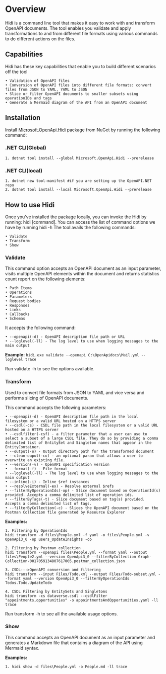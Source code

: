 # Overview

Hidi is a command line tool that makes it easy to work with and transform OpenAPI documents. The tool enables you validate and apply transformations to and from different file formats using various commands to do different actions on the files.

## Capabilities

Hidi has these key capabilities that enable you to build different scenarios off the tool

	• Validation of OpenAPI files 
	• Conversion of OpenAPI files into different file formats: convert files from JSON to YAML, YAML to JSON
	• Slice or filter OpenAPI documents to smaller subsets using operationIDs and tags
    • Generate a Mermaid diagram of the API from an OpenAPI document

## Installation

Install [Microsoft.OpenApi.Hidi](https://www.nuget.org/packages/Microsoft.OpenApi.Hidi/1.0.0-preview4) package from NuGet by running the following command:  
 
### .NET CLI(Global)

	1. dotnet tool install --global Microsoft.OpenApi.Hidi --prerelease

 
### .NET CLI(local)
 
	1. dotnet new tool-manifest #if you are setting up the OpenAPI.NET repo 
	2. dotnet tool install --local Microsoft.OpenApi.Hidi --prerelease 

 
 
 
## How to use Hidi

Once you've installed the package locally, you can invoke the Hidi by running: hidi [command]. 
You can access the list of command options we have by running hidi -h 
The tool avails the following commands: 

	• Validate  
	• Transform 
	• Show
	 
### Validate

This command option accepts an OpenAPI document as an input parameter, visits multiple OpenAPI elements within the document and returns statistics count report on the following elements: 

	• Path Items  
	• Operations  
	• Parameters  
	• Request bodies 
	• Responses 
	• Links 
	• Callbacks 
	• Schemas 
	 
It accepts the following command: 

	• --openapi(-d) - OpenAPI description file path or URL 
	• --loglevel(-ll) - The log level to use when logging messages to the main output 
	 

**Example:** `hidi.exe validate --openapi C:\OpenApidocs\Mail.yml --loglevel trace` 

Run validate -h to see the options available.

### Transform

Used to convert file formats from JSON to YAML and vice versa and performs slicing of OpenAPI documents. 

This command accepts the following parameters:

	• --openapi(-d) - OpenAPI description file path in the local filesystem or a valid URL hosted on a HTTPS server 
	• --csdl(-cs) - CSDL file path in the local filesystem or a valid URL hosted on a HTTPS server 
	• --csdlfilter(-csf) - a filter parameter that a user can use to select a subset of a large CSDL file. They do so by providing a comma delimited list of EntitySet and Singleton names that appear in the EntityContainer. 
	• --output(-o) - Output directory path for the transformed document 
	• --clean-ouput(-co) - an optional param that allows a user to overwrite an existing file.  
	• --version(-v) - OpenAPI specification version 
	• --format(-f) - File format 
	• --loglevel(-ll) - The log level to use when logging messages to the main output 
	• --inline(-i) - Inline $ref instances 
	• --resolveExternal(-ex) - Resolve external $refs 
	• --filterByOperationIds(-op) - Slice document based on OperationId(s) provided. Accepts a comma delimited list of operation ids. 
	• --filterByTags(-t) - Slice document based on tag(s) provided. Accepts a comma delimited list of tags. 
	• --filterByCollection(-c) - Slices the OpenAPI document based on the Postman Collection file generated by Resource Explorer 
 
 **Examples:**  

	1. Filtering by OperationIds  
	hidi transform -d files\People.yml -f yaml -o files\People.yml -v OpenApi3_0 -op users_UpdateInsights -co 
	 
	2. Filtering by Postman collection 
	hidi transform --openapi files\People.yml --format yaml --output files\People2.yml --version OpenApi3_0 --filterByCollection Graph-Collection-0017059134807617005.postman_collection.json 
	 
	3. CSDL--->OpenAPI conversion and filtering 
	hidi transform --input Files/Todo.xml --output Files/Todo-subset.yml --format yaml --version OpenApi3_0 --filterByOperationIds Todos.Todo.UpdateTodo 
	 
	4. CSDL Filtering by EntitySets and Singletons 
	hidi transform -cs dataverse.csdl --csdlFilter "appointments,opportunities" -o appointmentsAndOpportunities.yaml -ll trace 
	 
Run transform -h to see all the available usage options. 

### Show

This command accepts an OpenAPI document as an input parameter and generates a Markdown file that contains a diagram of the API using Mermaid syntax.

**Examples:**

    1. hidi show -d files\People.yml -o People.md -ll trace
